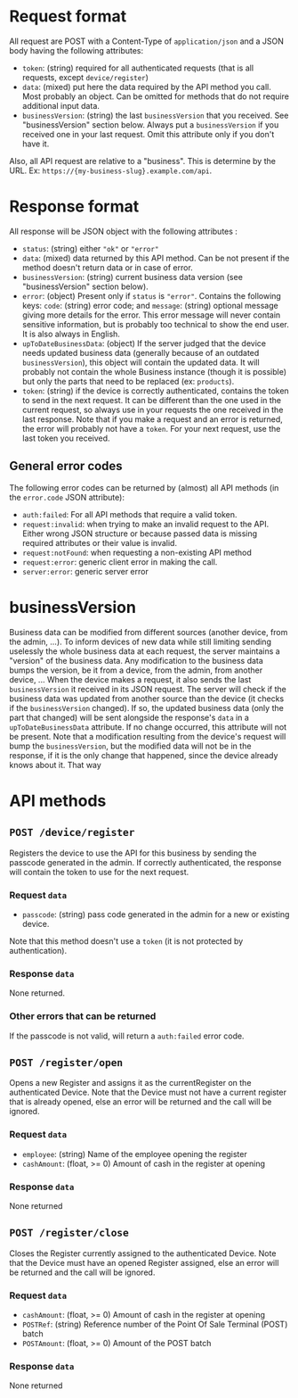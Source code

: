 Request format
===

All request are POST with a Content-Type of `application/json` and a JSON body having the following attributes:

* `token`: (string) required for all authenticated requests (that is all requests, except `device/register`)
* `data`: (mixed) put here the data required by the API method you call. Most probably an object. Can be omitted for
    methods that do not require additional input data.
* `businessVersion`: (string) the last `businessVersion` that you received. See "businessVersion" section below. Always
    put a `businessVersion` if you received one in your last request. Omit this attribute only if you don't have it.

Also, all API request are relative to a "business". This is determine by the URL. Ex:
`https://{my-business-slug}.example.com/api`.

Response format
===

All response will be JSON object with the following attributes :

* `status`: (string) either `"ok"` or `"error"`
* `data`: (mixed) data returned by this API method. Can be not present if the method doesn't return data or in case of error.
* `businessVersion`: (string) current business data version (see "businessVersion" section below).
* `error`: (object) Present only if `status` is `"error"`. Contains the following keys: `code`: (string) error code; and
    `message`: (string) optional message giving more details for the error. This error message will never contain sensitive
    information, but is probably too technical to show the end user. It is also always in English.
* `upToDateBusinessData`: (object) If the server judged that the device needs updated business data (generally because
    of an outdated `businessVersion`), this object will contain the updated data. It will probably not contain the whole
    Business instance (though it is possible) but only the parts that need to be replaced (ex: `products`).
* `token`: (string) if the device is correctly authenticated, contains the token to send in the next request. It can be
    different than the one used in the current request, so always use in your requests the one received in the last
    response. Note that if you make a request and an error is returned, the error will probably not have a `token`. For
    your next request, use the last token you received.
    
General error codes
---

The following error codes can be returned by (almost) all API methods (in the `error.code` JSON attribute):

* `auth:failed`: For all API methods that require a valid token.
* `request:invalid`: when trying to make an invalid request to the API. Either wrong JSON structure or because passed
    data is missing required attributes or their value is invalid.
* `request:notFound`: when requesting a non-existing API method
* `request:error`: generic client error in making the call.
* `server:error`: generic server error

businessVersion
===

Business data can be modified from different sources (another device, from the admin, ...). To inform devices of new
data while still limiting sending uselessly the whole business data at each request, the server maintains a "version" of
the business data. Any modification to the business data bumps the version, be it from a device, from the admin, from
another device, ... When the device makes a request, it also sends the last `businessVersion` it received in its JSON
request. The server will check if the business data was updated from another source than the device (it checks if the
`businessVersion` changed). If so, the updated business data (only the part that changed) will be sent alongside the
response's `data` in a `upToDateBusinessData` attribute. If no change occurred, this attribute will not be present. Note
that a modification resulting from the device's request will bump the `businessVersion`, but the modified data will not
be in the response, if it is the only change that happened, since the device already knows about it. That way

API methods
===

`POST /device/register`
---

Registers the device to use the API for this business by sending the passcode generated in the admin. If correctly
authenticated, the response will contain the token to use for the next request.

### Request `data`
* `passcode`: (string) pass code generated in the admin for a new or existing device.

Note that this method doesn't use a `token` (it is not protected by authentication).

### Response `data`
None returned.

### Other errors that can be returned
If the passcode is not valid, will return a `auth:failed` error code.

`POST /register/open`
---

Opens a new Register and assigns it as the currentRegister on the authenticated Device. Note that the Device must not
have a current register that is already opened, else an error will be returned and the call will be ignored.

### Request `data`
* `employee`: (string) Name of the employee opening the register
* `cashAmount`: (float, >= 0) Amount of cash in the register at opening

### Response `data`
None returned

`POST /register/close`
---

Closes the Register currently assigned to the authenticated Device. Note that the Device must have an opened Register
assigned, else an error will be returned and the call will be ignored.

### Request `data`
* `cashAmount`: (float, >= 0) Amount of cash in the register at opening
* `POSTRef`: (string) Reference number of the Point Of Sale Terminal (POST) batch
* `POSTAmount`: (float, >= 0) Amount of the POST batch

### Response `data`
None returned
